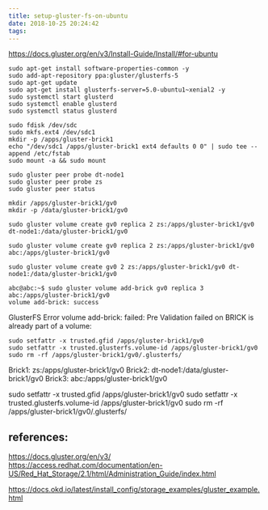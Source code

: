 ```yaml
---
title: setup-gluster-fs-on-ubuntu
date: 2018-10-25 20:24:42
tags:
---
```


https://docs.gluster.org/en/v3/Install-Guide/Install/#for-ubuntu

```
sudo apt-get install software-properties-common -y
sudo add-apt-repository ppa:gluster/glusterfs-5
sudo apt-get update
sudo apt-get install glusterfs-server=5.0-ubuntu1~xenial2 -y
sudo systemctl start glusterd
sudo systemctl enable glusterd
sudo systemctl status glusterd
```

```
sudo fdisk /dev/sdc
sudo mkfs.ext4 /dev/sdc1
mkdir -p /apps/gluster-brick1
echo "/dev/sdc1 /apps/gluster-brick1 ext4 defaults 0 0" | sudo tee --append /etc/fstab
sudo mount -a && sudo mount
```

```
sudo gluster peer probe dt-node1
sudo gluster peer probe zs
sudo gluster peer status
```

```
mkdir /apps/gluster-brick1/gv0
mkdir -p /data/gluster-brick1/gv0

sudo gluster volume create gv0 replica 2 zs:/apps/gluster-brick1/gv0 dt-node1:/data/gluster-brick1/gv0

sudo gluster volume create gv0 replica 2 zs:/apps/gluster-brick1/gv0 abc:/apps/gluster-brick1/gv0

sudo gluster volume create gv0 2 zs:/apps/gluster-brick1/gv0 dt-node1:/data/gluster-brick1/gv0
```

```
abc@abc:~$ sudo gluster volume add-brick gv0 replica 3 abc:/apps/gluster-brick1/gv0
volume add-brick: success
```


GlusterFS Error volume add-brick: failed: Pre Validation failed on BRICK is already part of a volume:
```
sudo setfattr -x trusted.gfid /apps/gluster-brick1/gv0
sudo setfattr -x trusted.glusterfs.volume-id /apps/gluster-brick1/gv0
sudo rm -rf /apps/gluster-brick1/gv0/.glusterfs/
```

Brick1: zs:/apps/gluster-brick1/gv0
Brick2: dt-node1:/data/gluster-brick1/gv0
Brick3: abc:/apps/gluster-brick1/gv0

sudo setfattr -x trusted.gfid /apps/gluster-brick1/gv0
sudo setfattr -x trusted.glusterfs.volume-id /apps/gluster-brick1/gv0
sudo rm -rf /apps/gluster-brick1/gv0/.glusterfs/

references:
------------
https://docs.gluster.org/en/v3/
https://access.redhat.com/documentation/en-US/Red_Hat_Storage/2.1/html/Administration_Guide/index.html

https://docs.okd.io/latest/install_config/storage_examples/gluster_example.html
